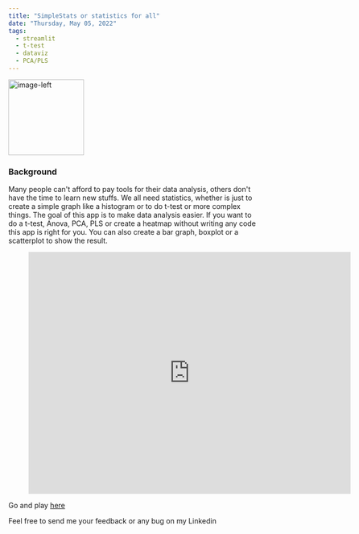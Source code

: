 ```yaml
---
title: "SimpleStats or statistics for all"
date: "Thursday, May 05, 2022"
tags:
  - streamlit
  - t-test
  - dataviz
  - PCA/PLS
---
```


<p><img src="{{ site.url }}{{ site.baseurl }}/images/logo3.png" alt="image-left" class="align-left" width="150" height="150"/></p>  
 
### Background

Many people can't afford to pay tools for their data analysis, others don't have the time to learn new stuffs. We all need statistics, whether is just to create a simple graph like a histogram or to do t-test or more complex things.
The goal of this app is to make data analysis easier. If you want to do a t-test, Anova, PCA, PLS or create a heatmap without writing any code this app is right for you. You can also create a bar graph, boxplot or a scatterplot to show the result.


<!-- blank line -->
<figure class="video_container">
  <iframe src="https://drive.google.com/file/d/1OjS_KF24JCkYemvoeO1qYVLJoT1yUjYt/preview" width="640" height="480" frameborder="0" allowfullscreen="true"></iframe>
</figure>
<!-- blank line -->

Go and play [here](https://simplestatsv0.herokuapp.com/)

Feel free to send me your feedback or any bug on my Linkedin
